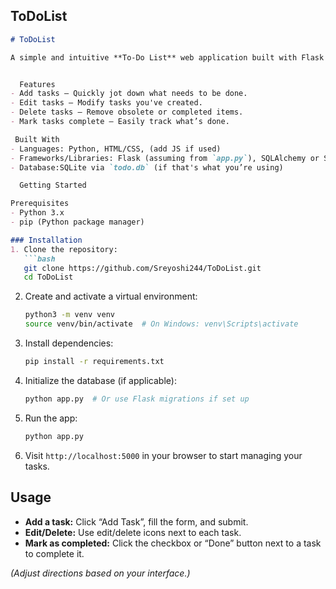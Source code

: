 

## ToDoList
````markdown
# ToDoList

A simple and intuitive **To-Do List** web application built with Flask (or specify your framework) that lets users manage daily tasks with ease.


  Features
- Add tasks — Quickly jot down what needs to be done.
- Edit tasks — Modify tasks you've created.
- Delete tasks — Remove obsolete or completed items.
- Mark tasks complete — Easily track what’s done.

 Built With
- Languages: Python, HTML/CSS, (add JS if used)  
- Frameworks/Libraries: Flask (assuming from `app.py`), SQLAlchemy or SQLite (if using `todo.db`), Bootstrap (if any front-end framework)  
- Database:SQLite via `todo.db` (if that's what you’re using)  

  Getting Started

Prerequisites
- Python 3.x  
- pip (Python package manager)

### Installation
1. Clone the repository:
   ```bash
   git clone https://github.com/Sreyoshi244/ToDoList.git
   cd ToDoList
````

2. Create and activate a virtual environment:

   ```bash
   python3 -m venv venv
   source venv/bin/activate  # On Windows: venv\Scripts\activate
   ```
3. Install dependencies:

   ```bash
   pip install -r requirements.txt
   ```
4. Initialize the database (if applicable):

   ```bash
   python app.py  # Or use Flask migrations if set up
   ```
5. Run the app:

   ```bash
   python app.py
   ```
6. Visit `http://localhost:5000` in your browser to start managing your tasks.

## Usage

* **Add a task:** Click “Add Task”, fill the form, and submit.
* **Edit/Delete:** Use edit/delete icons next to each task.
* **Mark as completed:** Click the checkbox or “Done” button next to a task to complete it.

*(Adjust directions based on your interface.)*

